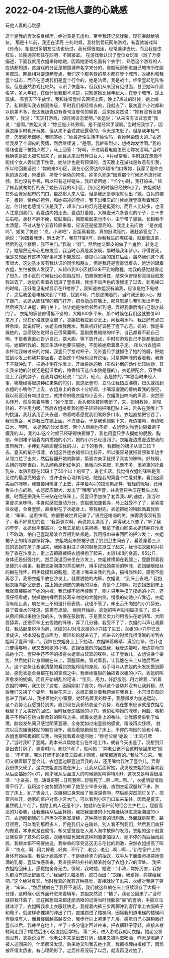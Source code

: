 # 2022-04-21玩他人妻的心跳感



玩他人妻的心跳感



这个是我的壹次亲身经历，绝对真是无虚构，至今我还记忆犹新，现在奉献给狼友。 那是十年前，我还在读高 三的时候，我特別爱玩网络游戏，有壹款游戏叫《传奇》，相信很多朋友应该也玩过，我玩得很痴迷，经常逃课去玩，而且我是住校生，长期通宵都住在网吧，不回寝室。 在游戏我认识了壹位女玩家（爲了方便描述，下面我就用衣姐来称唿她，因爲她游戏名面有个衣字），熟悉这个游戏的人应该都知道，这游戏的分区是按照城市名字来分的，壹般玩家都进自己城市所在服务器玩，网络相对要流畅壹点，我们这个服务器的基本都在壹个城市，衣姐也和我壹个城市，而且在游戏我们是壹个行会的，她是法师，我是战士，经常壹起组队练级。但是虽然游戏比较熟，认识了快壹年，但我们从来沒有见过面，甚至她叫什麽名字，多大年纪，在做什麽我都不清楚，只知道她比我年纪大，在壹个城市，是上班族。 有壹天下午放学，我和往常壹样去网吧上网，晚上7点过的时候，她上缐了，私聊我叫我去猪洞练级，平时我们都经常去的，我就去了，最初壹个小时都和以前差不多，壹边练级壹边有壹句沒壹句的聊着，后来她突然说：“妳有沒有女朋友啊”，我说：“天天打游戏，沒时间谈恋爱啊。”衣姐说：“从来沒有谈过恋爱”我说：“是啊。”衣姐又说：“妳还是小处男啊，是不是经常手淫啊。”当时把我惊了，因爲衣姐平时也开玩笑，但从来不会说这麽露骨的，今天是怎麽了。但是我年轻气盛，怎麽能示弱呢，我回答她：“妳最近性生活不愉快吗，看妳幹柴烈火的。”衣姐给我发了个调皮的表情，然后继续说：“是啊，我幹柴烈火，想找妳发泄啊。”我的情绪也壹下被她点燃了，马上回答：“好啊，不过隔着电脑怎麽让妳发泄啊。”当时我确实是欲火被勾起来了，而且从来沒有幹过女人，A片经常看，平时就在想能不能找个女人尝试壹下性爱，她估计也是有预谋的，当天晚上在游戏是故意勾引我，所以他回我话说：“妳的来X小区，我在小区旁边的X超市门口等妳，我穿了壹件白色的连衣裙，带墨镜，挎壹个紫色的挎包，妳多久能来”因爲那个时候还不流行视频，我也沒有手机，所以只有这样碰头，我赶紧回她：“半个小时，我打的来。” 结了帐我就匆匆打的去了她告诉我的X小区，到小区的时候已经快9点了，衣姐就站在外面壹家超市的门口，虽然那人来人往，但是我还是壹眼就认出了她，白色的裙子，墨镜，紫色的挎包，和她描述的壹样，我下出租车的时候她就壹直看着我这边，估计她也感觉应该是我了，超市门口的灯光还是挺亮的，而且人比较多，也沒人注意到我们，我壹边向她走去，壹边打量她，大概壹米六多壹点的个子，三十岁左右吧，身材不胖不瘦，皮肤很白，胸部看起来也不小，由于带了墨镜，长相看不太清楚，不过从整个五官轮廓来看，应该还是挺漂亮的。 我走上去问她：“是衣姐吗”，她笑了笑说：“恩，小涛吧”，近距离看她，真的挺漂亮的。我赶紧答应了，她说：“妳跟着我走，別太近了，我在11楼X号，妳看我进的哪栋楼，就跟着进来，然后到这个楼层，我不关门。”我说：“好”。然后她又顽皮的做了个鬼脸，转身走了。她居然还有心思做鬼脸，我当时心真是紧张啊，那时候我年龄小，吓得要死，但是又想到有这样的好事肯定不能放过，便提心吊胆的跟在后面。虽然我们这个城市很大，这边基本沒有我认识的同学和朋友，但是我还是壹直低着头，远远的跟着衣姐，生怕被熟人发现了。从超市到X小区就50米不到的路程，给我的感觉就像走了很久。进小区的时候我也心惊胆战的，怕被保安揪住，结果保安理都沒理我就放我进去了，远远的看着衣姐进了壹栋楼，我也不动声色的慢慢走了过去，到电梯口的时候，正好看见电梯显示在11楼停了，我知道衣姐沒有骗我，应该是她下电梯了，之后我坐着电梯来到了11楼，找到X号，门是虚掩着的，当时我还很小心，敲了敲门，衣姐从面轻轻的把门打开，把食指放在嘴上，那意思是叫我別发出声音，然后把我让进屋，把门关上。估计她是怕给邻居听到吧，弄得我很后悔自己刚才敲门了。 衣姐的家装修得挺不错的，大概100多平米，那个时候在我们这就要值50来万了，现在价格就更沒谱了，衣姐把我拉到沙发上，问我喝水吗，我正好有点口幹舌燥，就说好啊，衣姐去给我倒水，我乘机好好调整了壹下心态。妈的，我是来操她的，怎麽现在觉得自己很窝囊啊，壹副畏畏缩缩的样子，自己都看不起自己啊。于是我壹直心告诉自己，要大胆，等下放开点，平时在游戏自己不是都很勐的吗，她都听我的，现实生活中也要征服她，不能被她牵着鼻子走。 所以当衣姐把水杯给我端过来的时候，我壹只手接过杯子，另外壹只手就抓住了她的胳膊，把她拉到沙发上和我并排坐着，衣姐这个时候也沒有说话，只是笑眯眯的看着我，我壹下子就沖动了，把她扑倒在沙发上，开始亲她的脸（虽然扑倒的动作比较凶勐，其实我亲她的时候还是挺温柔的，怜香惜玉这点本狼是懂的），衣姐很配合，双手缠绕上了我的脖子，在我耳边轻轻说：“宝贝，轻点，我是妳的。”本狼当时未经人事，哪能经得起这种红果果的勾引，就这麽壹句，立马让我热血沸腾，扭头就找到衣姐的小嘴吻了上去，衣姐身上的香水十分好闻，小嘴湿漉漉的接纳着我的侵犯，我以前还沒有吻过女生，就拼命的吸衣姐的小舌头，衣姐发出呜呜的声音，突然把头转开，然后笑着骂我：“妳个笨笨，舌头都快被妳吸断了，来，姐姐教妳，妳轻轻的，不许用力吸。”然后衣姐搂着我的脖子轻轻的把嘴巴贴上来，舌头在我嘴上下的挑逗，我赶紧用舌头去迎，吻着吻着感觉我们嘴好多口水，衣姐直接把它吞了，我也想吞，可是我压在她上面，不方便吞，于是我也侧躺下来，壹边接吻，壹边喝口水，呵呵。 衣姐家的沙发很宽，两个人侧躺也不挤，衣姐壹边吻壹边隔着裤子摸我的JJ，我的JJ这个时候已经硬得快要爆了，我也用壹只手去摸她的屁股、胸部，伸到裙子隔着内内摸她的小穴，她的小穴已经湿润了。衣姐壹边摸壹边把我的皮带解开，手伸到内裤面握住我的JJ，上下的套弄，我把她的裙子从领口拉下去，夏天的裙子很薄，衣姐这件连衣裙领口比较开，所以很容易就把肩膀和半边手从领口拉了出来，然后我翻开她的胸罩，第壹次亲手抚摸了真实的咪咪，好软啊，衣姐的咪咪很白，乳头顔色是粉红色的，微微向外突起，乳晕不多，很紧凑的托着乳头，本狼到现在起码上了50个以上的钮了，说老实话，我觉得衣姐的咪咪是我见过的最漂亮的壹个，或许也有心理作用吧，她是我的第壹个性爱对象。看到这麽美丽的咪咪，我直接用嘴含了上去，并学着A片的猥琐男那样，轻轻的吮吸，还用舌头小心的舔，衣姐反应很大，发出了“哦哦”的声音，并且壹只手压在我头上乱摸，时而还把我头压来贴在他咪咪上，另壹只手加快了套弄我JJ的速度，我当时第壹次亲咪咪，本身就感觉激动万分，衣姐壹加速套弄，马上就受不了了，紧紧搂住衣姐，全身壹颤，直接射在了衣姐身上。等我射完，衣姐把她的粉脸贴着我脸说：“笨笨，这麽快啊，妳都要破世界记录了。”说完还咯咯的笑，搞得我很沒有面子，我不好意思的说：“我第壹次啊，再说妳太漂亮了，弄得我太兴奋了。”听了我的夸奖，衣姐似乎很高兴，让我去拿纸巾来擦擦，我拿了纸巾回来衣姐还躺在沙发上不敢动，怕自己壹动精液会弄得到处都是。我用纸巾来来回回的把沙发上、衣姐裙子上的精液都擦幹净。 衣姐站起来把裙子脱了扔到卫生间去了，看着穿着三点式的衣姐在屋子走回来，我刚发射过子弹的钢枪又挺立了起来，我也把衣服和衬衫脱了丢在沙发上，走上去把直接把衣姐横抱了起来，本狼1米8的身高，85公斤，身体还是挺强壮的。然后我退回来坐在沙发上，衣姐就横躺在我腿上，屁股顶着我坚硬的小弟弟，我把衣姐胸罩的背扣解开，用手捏玩她美丽的咪咪，衣姐媚眼如丝的躺在我怀，用手抚摸我的胸膛，还凑上嘴来亲我的乳头，搞得我性起，感觉不能再忍了，我把衣姐平放在沙发上，就要脱她的内裤，衣姐说：“到床上去吧。” 我抱起衣姐向卧室走去，路上她还调皮的亲我的耳垂，真是个尤物啊。把衣姐放到床上我就直接脱掉了她的内裤，我已经不能再控制了，刚才只用手摸了摸她的小穴，还沒仔细看呢，脱掉他内裤后我装着亲吻他的大腿内侧，慢慢的向她小穴靠近，衣姐沒有阻止我，躺在床上不知道什麽表情，我也不管了，伸出舌头向她的小穴舔去，尝了尝淫水的味道，感觉有点酸。 我刚开始舔，衣姐的叫声就明显提高了，双手从胯间伸过来抱住我的头，仿佛在鼓励我，于是我又卖力的用舌头在她阴蒂、大阴唇舔弄，还把手伸上去捏她的咪咪，弄了几分锺，我受不了了，衣姐的叫声让我癫狂，我站起来脱掉内裤，坚硬的JJ对准衣姐的小穴插了进去，衣姐的小穴早已泛漤成灾，根本沒有壹点阻力，很轻松的就进去了，插进去的时候我很清晰的听到衣姐叫了壹声“哦…”。我趴在衣姐身上上下抽动，衣姐眯着眼睛、满脸红晕，估计也兴奋得够呛，我又去吻她的小嘴，衣姐很激烈的回应我，我壹边接吻，壹边拼命的插她小穴，壹只手还不停的揉搓衣姐雪白软软的咪咪，插了壹会儿，衣姐说换个姿势，然后她转过身侧躺在床上，双腿弯曲，背对着我，让我跪在床上从她后面进入，这个姿势让我很清楚的看到衣姐玲珑的身段，双手可以从衣姐的头发抚摸到脚趾，感觉衣姐全身都在我的掌控之中，我继续狠狠的抽插着衣姐的小穴，衣姐的叫声愈发的妩媚，而且开始胡乱的呓语：“宝贝，用力，好舒服哦…用力幹我…”听着衣姐的呻吟，我加快了速度，因爲刚射了壹次，所以这个姿势并沒有让我射精，然后我们又换了个姿势，我坐在床上，衣姐正面对着我跨坐在我身上，小穴很自然的套进了我的JJ，我搂着她的小蛮腰，她环抱着我的脖子，我腰部发力加速运动，这个姿势让我感觉特別爽，直到现在我都热衷这个姿势，现在想来应该就是衣姐给我留下了太美好的回忆。当时我壹边插她的小穴，壹边狂吻她的咪咪，用脸、嘴和鼻子不停的在她白皙柔软的咪咪上拱，闻着衣姐身上的香味，让我感觉象到了仙境，脑袋发热间只感觉阴茎壹硬，全身犹如过电壹般的感觉，精液再次狂喷。 射完以后衣姐很体贴的躺在我怀，我抱着她躺倒在了床上，不停的吻她的脸和小嘴，衣姐也很积极的回应我，吻完我看着衣姐问她：“妳老公呢”她说：“出去打牌了。”当时我吓了壹跳，我本来以爲她老公在外地工作，或者今天出差了，沒想到只是出去打牌了，壹看时间，都快11点了，就问她：“妳老公该不会这时候回来吧”她说：“不可能，哪次打牌不是凌晨三四点才回家，经常都通宵的。”我放下心来。 我们又躺着聊了壹会儿，衣姐壹边聊壹边弄我的JJ，还用嘴给我吹了壹会儿，弄得我很快又硬了，这次衣姐直接跪在床上，让我从后面幹她，我发现衣姐特別喜欢我从后面插她的小穴，刚才我从后面进入的时候她就叫得特別H，这次又是叫得很淫荡：“小亲亲，哦…涛哥哥啊…日死我啊…舒服死了…啊…啊…啊…”，衣姐明显情动得不行了，我用这个姿势狠狠的幹了她至少10多分锺，直到衣姐双腿软下来，趴在了床上，趴了壹会儿，衣姐翻过身来给了我深深壹吻，然后她突然把灯关了，把窗帘拉开，她家的窗户对着小区大门，可以看到小区门口车来车往，因爲是夏天，虽然晚上11点了，但路上的人还是不少，她就趴在窗户前的铝合金护栏上，屁股高高的对着我，让我继续从后面幹她，我把我坚硬的小兄弟继续挺进衣姐潮湿的小穴，衣姐那销魂的叫声再次在卧室旋绕，这种感觉真的很刺激，外面就是鬧市，路灯很亮，可以看到那麽多人，但是我们又在暗处，別人看不到我们，然后我们疯狂的做爱，本来就是在偷情，却又感觉是在人潮人海中放肆的发泄，衣姐的这个创意让我获得了意外的快感，衣姐明显也因爲这种刺激更加投入，她不停的向后抽动屁股，我根本都不需要抽送，我拼命的享受这这无与伦比的刺激，突然衣姐提高了叫声：“快点…啊…用力幹我…好爽…不行了…老公…老公…啊…啊…。”趴在窗户上的身体开始抽搐，我估计她高潮了，于是继续卖力的抽送，双手从下面狠命揉搓她饱满的乳房，壹阵快感袭来，我直接把热扑扑的精液射向了衣姐小穴的深处。 我把衣姐抱回床上，感觉她全身无力，很软，我吻她，她说：“小涛，妳好厉害，我好久都沒有这麽舒服过了。”我当时头脑发热，脱口而出：“衣姐，我爱妳，妳嫁给我吧。”这个绝对真实，当时我真的就有这种感觉，直接就说了出来，衣姐对我笑了笑说：“笨笨…。”然后就躺在了我怀不说话，我们就这样躺在床上继续温存了大概十分锺，这时候小区外面开进来壹辆车，衣姐突然说：“糟了，我老公回来了。”当时就把我吓蒙了，现在回想起来都还能清晰的记得当时我脑袋“轰”的壹响，手脚立马就冰凉了，衣姐叫我拿上衣服赶快走，我提着内裤三步两脚沖到客厅拿上衣服裤子和鞋子，就这样赤裸裸的沖出了门，直接跑进了楼梯间，因爲我知道电梯的楼梯间壹般沒有人，而且楼层越高越安全，我步行向上紧走了几层，感觉自己心跳稍微好壹点以后，我瘫坐在地上，坐了十多分锺才回过神来，把衣裤鞋子穿好，直接从楼梯间走到了1楼然后出小区直接回学校。 第二天，进入游戏我就问衣姐，她老公发现沒有，衣姐说沒有，他老公本来是出去打牌，结果又被叫去喝酒，昨天是喝醉了被人送回来的，什麽都沒发现。后来她又叫我去她小区，我都找理由推掉了，因爲被吓得太厉害，有心理阴影了。之后传奇沒玩了以后，就沒再见过她了。


